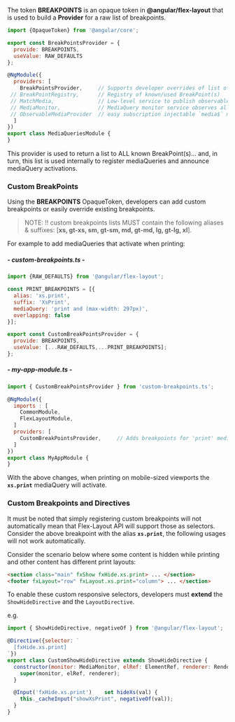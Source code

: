 The token **BREAKPOINTS** is an opaque token in **@angular/flex-layout** that is used to build a **Provider** for a raw list of breakpoints.

```js
import {OpaqueToken} from '@angular/core';

export const BreakPointsProvider = { 
  provide: BREAKPOINTS,
  useValue: RAW_DEFAULTS
};
```

```js
@NgModule({
  providers: [
    BreakPointsProvider,     // Supports developer overrides of list of known breakpoints
 // BreakPointRegistry,      // Registry of known/used BreakPoint(s)
 // MatchMedia,              // Low-level service to publish observables w/ window.matchMedia()
 // MediaMonitor,            // MediaQuery monitor service observes all known breakpoints
 // ObservableMediaProvider  // easy subscription injectable `media$` matchMedia observable
  ]
})
export class MediaQueriesModule {
}
```

This provider is used to return a list to ALL known BreakPoint(s)... and, in turn, this list is used internally to register mediaQueries and announce mediaQuery activations.


### Custom BreakPoints

Using the **BREAKPOINTS** OpaqueToken, developers can add custom breakpoints or easily override existing breakpoints.

> NOTE: !! custom breakpoints lists MUST contain the following aliases & suffixes: [**xs, gt-xs, sm, gt-sm, md, gt-md, lg, gt-lg, xl**].

For example to add mediaQueries that activate when printing:

##### - custom-breakpoints.ts - 

```js
import {RAW_DEFAULTS} from '@angular/flex-layout';

const PRINT_BREAKPOINTS = [{
  alias: 'xs.print',
  suffix: 'XsPrint',
  mediaQuery: 'print and (max-width: 297px)',
  overlapping: false
}];

export const CustomBreakPointsProvider = { 
  provide: BREAKPOINTS,
  useValue: [...RAW_DEFAULTS,...PRINT_BREAKPOINTS];
};
```

##### - my-app-module.ts -

```js
import { CustomBreakPointsProvider } from 'custom-breakpoints.ts';

@NgModule({
  imports : [
    CommonModule,
    FlexLayoutModule,
  ]
  providers: [
    CustomBreakPointsProvider,     // Adds breakpoints for 'print' mediaQueries
  ]
})
export class MyAppModule {
}
```

With the above changes, when printing on mobile-sized viewports the **`xs.print`** mediaQuery will activate.

### Custom Breakpoints and Directives

It must be noted that simply registering custom breakpoints will not automatically mean that Flex-Layout API will support those as selectors. Consider the above breakpoint with the alias **`xs.print`**, the following usages will not work automatically.

Consider the scenario below where some content is hidden while printing and other content has different print layouts:

```html
<section class="main" fxShow fxHide.xs.print> ... </section>
<footer fxLayout="row" fxLayout.xs.print="column"> ... </section>
```

To enable these custom responsive selectors, developers must **extend** the `ShowHideDirective` and the `LayoutDirective`.

e.g.

```js
import { ShowHideDirective, negativeOf } from '@angular/flex-layout';

@Directive({selector: `
  [fxHide.xs.print]
`})
export class CustomShowHideDirective extends ShowHideDirective {
  constructor(monitor: MediaMonitor, elRef: ElementRef, renderer: Renderer) {
    super(monitor, elRef, renderer);
  }

  @Input('fxHide.xs.print')    set hideXs(val) {
    this._cacheInput("showXsPrint", negativeOf(val));
  }
}
```
